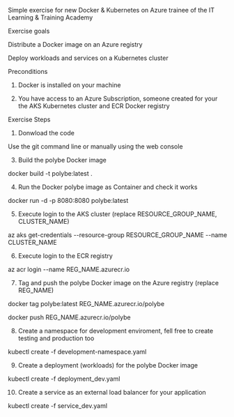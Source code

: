 
Simple exercise for new Docker & Kubernetes on Azure trainee of the IT Learning & Training Academy

Exercise goals

Distribute a Docker image on an Azure registry

Deploy workloads and services on a Kubernetes cluster 

Preconditions

1. Docker is installed on your machine

2. You have access to an Azure Subscription, someone created for your the AKS Kubernetes cluster and ECR Docker registry 

Exercise Steps

1. Donwload the code

Use the git command line or manually using the web console

3. Build the polybe Docker image

docker build -t polybe:latest . 

4. Run the Docker polybe image as Container and check it works

docker run -d -p 8080:8080 polybe:latest

5. Execute login to the AKS cluster (replace RESOURCE_GROUP_NAME, CLUSTER_NAME)

az aks get-credentials --resource-group RESOURCE_GROUP_NAME --name CLUSTER_NAME

6. Execute login to the ECR registry 

az acr login --name REG_NAME.azurecr.io

7. Tag and push the polybe Docker image on the Azure registry (replace REG_NAME)

docker tag polybe:latest REG_NAME.azurecr.io/polybe

docker push REG_NAME.azurecr.io/polybe

8. Create a namespace for development enviroment, fell free to create testing and production too

kubectl create -f development-namespace.yaml  

9. Create a deployment (workloads) for the polybe Docker image 

kubectl create -f deployment_dev.yaml

10. Create a service as an external load balancer for your application

kubectl create -f service_dev.yaml
